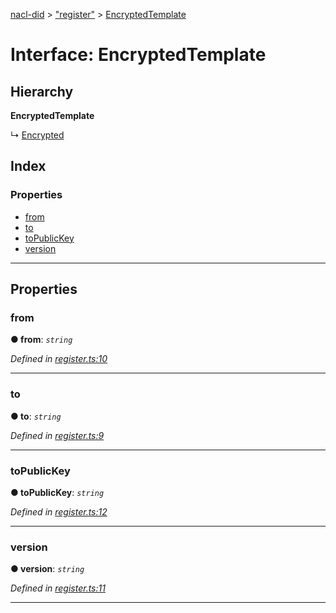 [nacl-did](../README.md) > ["register"](../modules/_register_.md) > [EncryptedTemplate](../interfaces/_register_.encryptedtemplate.md)

# Interface: EncryptedTemplate

## Hierarchy

**EncryptedTemplate**

↳  [Encrypted](_register_.encrypted.md)

## Index

### Properties

* [from](_register_.encryptedtemplate.md#from)
* [to](_register_.encryptedtemplate.md#to)
* [toPublicKey](_register_.encryptedtemplate.md#topublickey)
* [version](_register_.encryptedtemplate.md#version)

---

## Properties

<a id="from"></a>

###  from

**● from**: *`string`*

*Defined in [register.ts:10](https://github.com/uport-project/nacl-did/blob/323afe1/src/register.ts#L10)*

___
<a id="to"></a>

###  to

**● to**: *`string`*

*Defined in [register.ts:9](https://github.com/uport-project/nacl-did/blob/323afe1/src/register.ts#L9)*

___
<a id="topublickey"></a>

###  toPublicKey

**● toPublicKey**: *`string`*

*Defined in [register.ts:12](https://github.com/uport-project/nacl-did/blob/323afe1/src/register.ts#L12)*

___
<a id="version"></a>

###  version

**● version**: *`string`*

*Defined in [register.ts:11](https://github.com/uport-project/nacl-did/blob/323afe1/src/register.ts#L11)*

___

